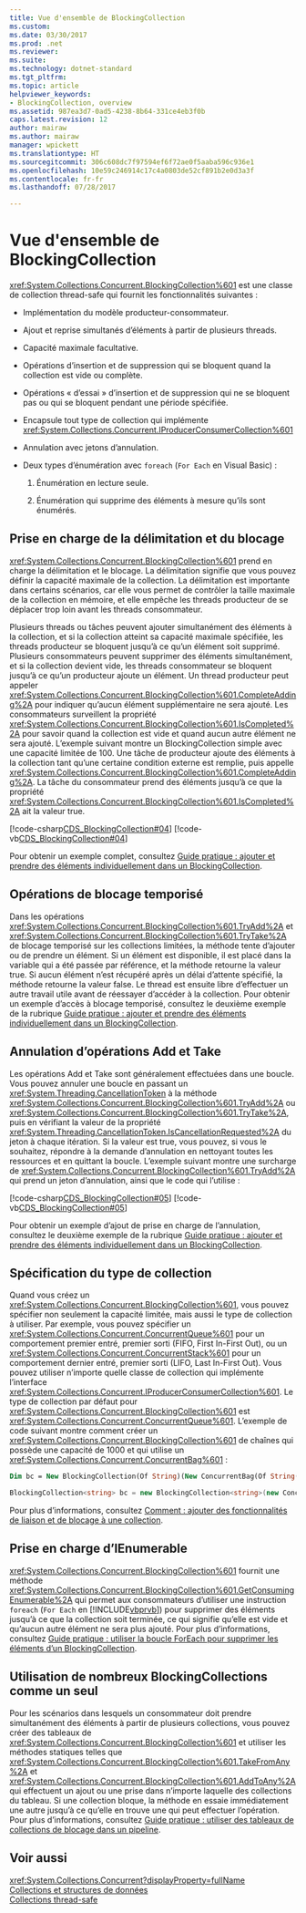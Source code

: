 ```yaml
---
title: Vue d'ensemble de BlockingCollection
ms.custom: 
ms.date: 03/30/2017
ms.prod: .net
ms.reviewer: 
ms.suite: 
ms.technology: dotnet-standard
ms.tgt_pltfrm: 
ms.topic: article
helpviewer_keywords:
- BlockingCollection, overview
ms.assetid: 987ea3d7-0ad5-4238-8b64-331ce4eb3f0b
caps.latest.revision: 12
author: mairaw
ms.author: mairaw
manager: wpickett
ms.translationtype: HT
ms.sourcegitcommit: 306c608dc7f97594ef6f72ae0f5aaba596c936e1
ms.openlocfilehash: 10e59c246914c17c4a0803de52cf891b2e0d3a3f
ms.contentlocale: fr-fr
ms.lasthandoff: 07/28/2017

---
```

# <a name="blockingcollection-overview"></a>Vue d'ensemble de BlockingCollection
<xref:System.Collections.Concurrent.BlockingCollection%601> est une classe de collection thread-safe qui fournit les fonctionnalités suivantes :  
  
-   Implémentation du modèle producteur-consommateur.  
  
-   Ajout et reprise simultanés d’éléments à partir de plusieurs threads.  
  
-   Capacité maximale facultative.  
  
-   Opérations d’insertion et de suppression qui se bloquent quand la collection est vide ou complète.  
  
-   Opérations « d’essai » d’insertion et de suppression qui ne se bloquent pas ou qui se bloquent pendant une période spécifiée.  
  
-   Encapsule tout type de collection qui implémente <xref:System.Collections.Concurrent.IProducerConsumerCollection%601>  
  
-   Annulation avec jetons d’annulation.  
  
-   Deux types d’énumération avec `foreach` (`For Each` en Visual Basic) :  
  
    1.  Énumération en lecture seule.  
  
    2.  Énumération qui supprime des éléments à mesure qu’ils sont énumérés.  
  
## <a name="bounding-and-blocking-support"></a>Prise en charge de la délimitation et du blocage  
 <xref:System.Collections.Concurrent.BlockingCollection%601> prend en charge la délimitation et le blocage. La délimitation signifie que vous pouvez définir la capacité maximale de la collection. La délimitation est importante dans certains scénarios, car elle vous permet de contrôler la taille maximale de la collection en mémoire, et elle empêche les threads producteur de se déplacer trop loin avant les threads consommateur.  
  
 Plusieurs threads ou tâches peuvent ajouter simultanément des éléments à la collection, et si la collection atteint sa capacité maximale spécifiée, les threads producteur se bloquent jusqu’à ce qu’un élément soit supprimé. Plusieurs consommateurs peuvent supprimer des éléments simultanément, et si la collection devient vide, les threads consommateur se bloquent jusqu’à ce qu’un producteur ajoute un élément. Un thread producteur peut appeler <xref:System.Collections.Concurrent.BlockingCollection%601.CompleteAdding%2A> pour indiquer qu’aucun élément supplémentaire ne sera ajouté. Les consommateurs surveillent la propriété <xref:System.Collections.Concurrent.BlockingCollection%601.IsCompleted%2A> pour savoir quand la collection est vide et quand aucun autre élément ne sera ajouté. L’exemple suivant montre un BlockingCollection simple avec une capacité limitée de 100. Une tâche de producteur ajoute des éléments à la collection tant qu’une certaine condition externe est remplie, puis appelle <xref:System.Collections.Concurrent.BlockingCollection%601.CompleteAdding%2A>. La tâche du consommateur prend des éléments jusqu’à ce que la propriété <xref:System.Collections.Concurrent.BlockingCollection%601.IsCompleted%2A> ait la valeur true.  
  
 [!code-csharp[CDS_BlockingCollection#04](../../../../samples/snippets/csharp/VS_Snippets_Misc/cds_blockingcollection/cs/blockingcollection.cs#04)] [!code-vb[CDS_BlockingCollection#04](../../../../samples/snippets/visualbasic/VS_Snippets_Misc/cds_blockingcollection/vb/introsnippetsbc.vb#04)]  
  
 Pour obtenir un exemple complet, consultez [Guide pratique : ajouter et prendre des éléments individuellement dans un BlockingCollection](../../../../docs/standard/collections/thread-safe/how-to-add-and-take-items.md).  
  
## <a name="timed-blocking-operations"></a>Opérations de blocage temporisé  
 Dans les opérations <xref:System.Collections.Concurrent.BlockingCollection%601.TryAdd%2A> et <xref:System.Collections.Concurrent.BlockingCollection%601.TryTake%2A> de blocage temporisé sur les collections limitées, la méthode tente d’ajouter ou de prendre un élément. Si un élément est disponible, il est placé dans la variable qui a été passée par référence, et la méthode retourne la valeur true. Si aucun élément n’est récupéré après un délai d’attente spécifié, la méthode retourne la valeur false. Le thread est ensuite libre d’effectuer un autre travail utile avant de réessayer d’accéder à la collection. Pour obtenir un exemple d’accès à blocage temporisé, consultez le deuxième exemple de la rubrique [Guide pratique : ajouter et prendre des éléments individuellement dans un BlockingCollection](../../../../docs/standard/collections/thread-safe/how-to-add-and-take-items.md).  
  
## <a name="cancelling-add-and-take-operations"></a>Annulation d’opérations Add et Take  
 Les opérations Add et Take sont généralement effectuées dans une boucle. Vous pouvez annuler une boucle en passant un <xref:System.Threading.CancellationToken> à la méthode <xref:System.Collections.Concurrent.BlockingCollection%601.TryAdd%2A> ou <xref:System.Collections.Concurrent.BlockingCollection%601.TryTake%2A>, puis en vérifiant la valeur de la propriété <xref:System.Threading.CancellationToken.IsCancellationRequested%2A> du jeton à chaque itération. Si la valeur est true, vous pouvez, si vous le souhaitez, répondre à la demande d’annulation en nettoyant toutes les ressources et en quittant la boucle. L’exemple suivant montre une surcharge de <xref:System.Collections.Concurrent.BlockingCollection%601.TryAdd%2A> qui prend un jeton d’annulation, ainsi que le code qui l’utilise :  
  
 [!code-csharp[CDS_BlockingCollection#05](../../../../samples/snippets/csharp/VS_Snippets_Misc/cds_blockingcollection/cs/blockingcollection.cs#05)] [!code-vb[CDS_BlockingCollection#05](../../../../samples/snippets/visualbasic/VS_Snippets_Misc/cds_blockingcollection/vb/introsnippetsbc.vb#05)]  
  
 Pour obtenir un exemple d’ajout de prise en charge de l’annulation, consultez le deuxième exemple de la rubrique [Guide pratique : ajouter et prendre des éléments individuellement dans un BlockingCollection](../../../../docs/standard/collections/thread-safe/how-to-add-and-take-items.md).  
  
## <a name="specifying-the-collection-type"></a>Spécification du type de collection  
 Quand vous créez un <xref:System.Collections.Concurrent.BlockingCollection%601>, vous pouvez spécifier non seulement la capacité limitée, mais aussi le type de collection à utiliser. Par exemple, vous pouvez spécifier un <xref:System.Collections.Concurrent.ConcurrentQueue%601> pour un comportement premier entré, premier sorti (FIFO, First In-First Out), ou un <xref:System.Collections.Concurrent.ConcurrentStack%601> pour un comportement dernier entré, premier sorti (LIFO, Last In-First Out). Vous pouvez utiliser n’importe quelle classe de collection qui implémente l’interface <xref:System.Collections.Concurrent.IProducerConsumerCollection%601>. Le type de collection par défaut pour <xref:System.Collections.Concurrent.BlockingCollection%601> est <xref:System.Collections.Concurrent.ConcurrentQueue%601>. L’exemple de code suivant montre comment créer un <xref:System.Collections.Concurrent.BlockingCollection%601> de chaînes qui possède une capacité de 1000 et qui utilise un <xref:System.Collections.Concurrent.ConcurrentBag%601> :  
  
```vb  
Dim bc = New BlockingCollection(Of String)(New ConcurrentBag(Of String()), 1000)  
```  
  
```csharp  
BlockingCollection<string> bc = new BlockingCollection<string>(new ConcurrentBag<string>(), 1000 );  
```  
  
 Pour plus d’informations, consultez [Comment : ajouter des fonctionnalités de liaison et de blocage à une collection](../../../../docs/standard/collections/thread-safe/how-to-add-bounding-and-blocking.md).  
  
## <a name="ienumerable-support"></a>Prise en charge d’IEnumerable  
 <xref:System.Collections.Concurrent.BlockingCollection%601> fournit une méthode <xref:System.Collections.Concurrent.BlockingCollection%601.GetConsumingEnumerable%2A> qui permet aux consommateurs d’utiliser une instruction `foreach` (`For Each` en [!INCLUDE[vbprvb](../../../../includes/vbprvb-md.md)]) pour supprimer des éléments jusqu’à ce que la collection soit terminée, ce qui signifie qu’elle est vide et qu’aucun autre élément ne sera plus ajouté. Pour plus d’informations, consultez [Guide pratique : utiliser la boucle ForEach pour supprimer les éléments d’un BlockingCollection](../../../../docs/standard/collections/thread-safe/how-to-use-foreach-to-remove.md).  
  
## <a name="using-many-blockingcollections-as-one"></a>Utilisation de nombreux BlockingCollections comme un seul  
 Pour les scénarios dans lesquels un consommateur doit prendre simultanément des éléments à partir de plusieurs collections, vous pouvez créer des tableaux de <xref:System.Collections.Concurrent.BlockingCollection%601> et utiliser les méthodes statiques telles que <xref:System.Collections.Concurrent.BlockingCollection%601.TakeFromAny%2A> et <xref:System.Collections.Concurrent.BlockingCollection%601.AddToAny%2A> qui effectuent un ajout ou une prise dans n’importe laquelle des collections du tableau. Si une collection bloque, la méthode en essaie immédiatement une autre jusqu’à ce qu’elle en trouve une qui peut effectuer l’opération. Pour plus d’informations, consultez [Guide pratique : utiliser des tableaux de collections de blocage dans un pipeline](../../../../docs/standard/collections/thread-safe/how-to-use-arrays-of-blockingcollections.md).  
  
## <a name="see-also"></a>Voir aussi  
 <xref:System.Collections.Concurrent?displayProperty=fullName>   
 [Collections et structures de données](../../../../docs/standard/collections/index.md)   
 [Collections thread-safe](../../../../docs/standard/collections/thread-safe/index.md)

